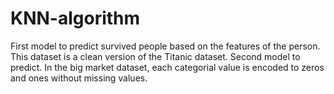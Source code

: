 # KNN-algorithm

First model to predict survived people based on the features of the person. This dataset is a clean version of the Titanic dataset.
Second model to predict. In the big market dataset, each categorial value is encoded to zeros and ones without missing values.
